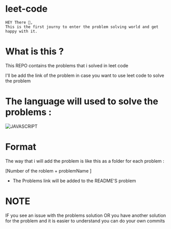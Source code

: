 # leet-code

    HEY There 👋,
    This is the first journy to enter the problem solving world and get happy with it. 
    

# What is this ?

This REPO contains the problems that i solved in leet code

I'll be add the link of the problem in case you want to use leet code to solve the problem 

# The language will used to solve the problems : 
![JAVASCRIPT](https://img.shields.io/badge/JavaScript-F7DF1E?style=for-the-badge&logo=javascript&logoColor=black)
# Format
The way that i will add the problem is like this as a folder for each problem : 

[Number of the roblem + problemName ] 

* The Problems link will be added to the README'S problem 



 # NOTE 
IF you see an issue with the problems solution 
OR you have another solution for the problem and it is easier to understand you can do your own commits 
